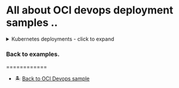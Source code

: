 All about OCI devops deployment samples ..
=======

<details>
  <summary>Kubernetes deployments - click to expand</summary>
  
* [Deploy using helmchart to an OKE on an artifact upload](./oci_helm_function_deployment/)

</details>


### Back to examples.
============

- 🏝️ [Back to OCI Devops sample](./../../README.md)

